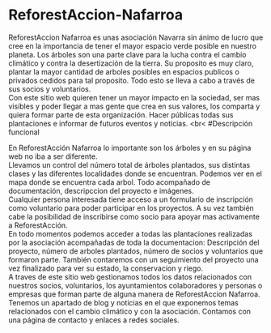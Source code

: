 # ReforestAccion-Nafarroa

ReforestAccion Nafarroa es unas asociación Navarra sin ánimo de lucro que cree en la importancia de tener el mayor espacio verde posible en nuestro planeta. Los árboles son una parte clave para la lucha contra el cambio climático y contra la desertización de la tierra. Su proposito es muy claro, plantar la mayor cantidad de arboles posibles en espacios publicos o privados cedidos para tal proposito. Todo esto se lleva a cabo a través de sus socios y voluntarios.
<br>
Con este sitio web quieren tener un mayor impacto en la sociedad, ser mas visibles y poder llegar a mas gente que crea en sus valores, los comparta y quiera formar parte de esta organización. Hacer públicas todas sus plantaciones e informar de futuros eventos y noticias.
<br<
#Descripción funcional

En ReforestAcción Nafarroa lo importante son los árboles y en su página web no iba a ser diferente.<br>
Llevamos un control del número total de árboles plantados, sus distintas clases y las diferentes localidades donde se encuentran. Podemos ver en el mapa donde se encuentra cada arbol. Todo acompañado de documentación, descripccion del proyecto e imágenes.
<br>
Cualquier persona interesada tiene acceso a un formulario de inscripción como voluntario para poder participar en los proyectos. A su vez también cabe la posibilidad de inscribirse como socio para apoyar mas activamente a ReforestAcción.<br>
En todo momentos podemos acceder a todas las plantaciones realizadas por la asociación acompañadas de toda la documentacion: Descripción del proyecto, número de arboles plantados, número de socios y voluntarios que formaron parte. También contaremos con un seguimiento del proyecto una vez finalizado para ver su estado, la conservacion y riego.<br>
A traves de este sitio web gestionamos todos los datos relacionados con nuestros socios, voluntarios, los ayuntamientos colaboradores y personas o empresas que forman parte de alguna manera de ReforestAccion Nafarroa.<br>
Tenemos un apartado de blog y noticias en el que exponemos temas relacionados con el cambio climático y con la asociación. Contamos con una página de contacto y enlaces a redes sociales.<br>

